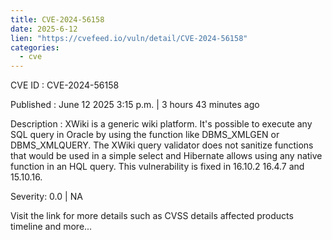 ```yaml
---
title: CVE-2024-56158
date: 2025-6-12
lien: "https://cvefeed.io/vuln/detail/CVE-2024-56158"
categories:
  - cve
---
```


CVE ID : CVE-2024-56158

Published :  June 12
2025
3:15 p.m. | 3 hours
43 minutes ago

Description : XWiki is a generic wiki platform. It's possible to execute any SQL query in Oracle by using the function like DBMS_XMLGEN or DBMS_XMLQUERY. The XWiki query validator does not sanitize functions that would be used in a simple select and Hibernate allows using any native function in an HQL query. This vulnerability is fixed in 16.10.2
16.4.7
and 15.10.16.

Severity: 0.0 | NA

Visit the link for more details
such as CVSS details
affected products
timeline
and more...
